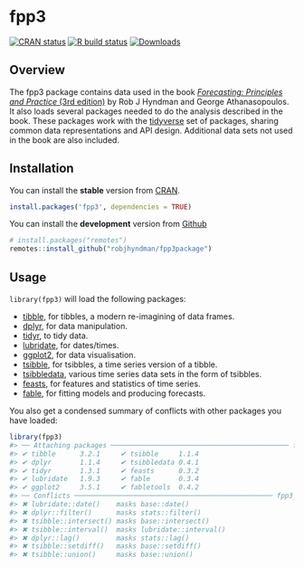 
<!-- README.md is generated from README.Rmd. Please edit that file -->

# fpp3

<!-- badges: start -->

[![CRAN
status](https://www.r-pkg.org/badges/version/fpp3)](https://cran.r-project.org/package=fpp3)
[![R build
status](https://github.com/robjhyndman/fpp3package/workflows/R-CMD-check/badge.svg)](https://github.com/robjhyndman/fpp3package/actions)
[![Downloads](https://cranlogs.r-pkg.org/badges/fpp3)](https://cran.r-project.org/package=fpp3)
<!-- badges: end -->

## Overview

The fpp3 package contains data used in the book [*Forecasting:
Principles and Practice* (3rd edition)](https://OTexts.com/fpp3/) by Rob
J Hyndman and George Athanasopoulos. It also loads several packages
needed to do the analysis described in the book. These packages work
with the [tidyverse](https://www.tidyverse.org/) set of packages,
sharing common data representations and API design. Additional data sets
not used in the book are also included.

## Installation

You can install the **stable** version from
[CRAN](https://cran.r-project.org/package=fpp3).

``` r
install.packages('fpp3', dependencies = TRUE)
```

You can install the **development** version from
[Github](https://github.com/robjhyndman/fpp3package)

``` r
# install.packages("remotes")
remotes::install_github("robjhyndman/fpp3package")
```

## Usage

`library(fpp3)` will load the following packages:

- [tibble](https://tibble.tidyverse.org), for tibbles, a modern
  re-imagining of data frames.
- [dplyr](https://dplyr.tidyverse.org), for data manipulation.
- [tidyr](https://tidyr.tidyverse.org), to tidy data.
- [lubridate](https://lubridate.tidyverse.org), for dates/times.
- [ggplot2](https://ggplot2.tidyverse.org), for data visualisation.
- [tsibble](https://tsibble.tidyverts.org), for tsibbles, a time series
  version of a tibble.
- [tsibbledata](https://tsibbledata.tidyverts.org), various time series
  data sets in the form of tsibbles.
- [feasts](https://feasts.tidyverts.org), for features and statistics of
  time series.
- [fable](https://fable.tidyverts.org), for fitting models and producing
  forecasts.

You also get a condensed summary of conflicts with other packages you
have loaded:

``` r
library(fpp3)
#> ── Attaching packages ──────────────────────────────────────────── fpp3 1.0.0 ──
#> ✔ tibble      3.2.1     ✔ tsibble     1.1.4
#> ✔ dplyr       1.1.4     ✔ tsibbledata 0.4.1
#> ✔ tidyr       1.3.1     ✔ feasts      0.3.2
#> ✔ lubridate   1.9.3     ✔ fable       0.3.4
#> ✔ ggplot2     3.5.1     ✔ fabletools  0.4.2
#> ── Conflicts ───────────────────────────────────────────────── fpp3_conflicts ──
#> ✖ lubridate::date()    masks base::date()
#> ✖ dplyr::filter()      masks stats::filter()
#> ✖ tsibble::intersect() masks base::intersect()
#> ✖ tsibble::interval()  masks lubridate::interval()
#> ✖ dplyr::lag()         masks stats::lag()
#> ✖ tsibble::setdiff()   masks base::setdiff()
#> ✖ tsibble::union()     masks base::union()
```
